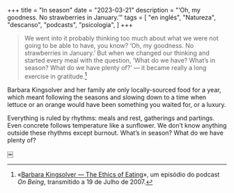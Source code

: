 +++
title = "In season"
date = "2023-03-21"
description = "‘Oh, my goodness. No strawberries in January.’"
tags = [
    "en inglés", "Natureza", "descanso", "podcasts", "psicologia",
]
+++

>We went into it probably thinking too much about what we were not going to be able to have, you know? ‘Oh, my goodness. No strawberries in January.’ But when we changed our thinking and started every meal with the question, ‘What do we have? What’s in season? What do we have plenty of?’ — it became really a long exercise in gratitude.[^1]

Barbara Kingsolver and her family ate only locally-sourced food for a year, which meant following the seasons and slowing down to a time when lettuce or an orange would have been something you waited for, or a luxury.

Everything is ruled by rhythms: meals and rest, gatherings and partings. Even concrete follows temperature like a sunflower. We don’t know anything outside these rhythms except burnout. What’s in season? What do we have plenty of?

￼
[^1]: «[Barbara Kingsolver — The Ethics of Eating](https://onbeing.org/programs/barbara-kingsolver-the-ethics-of-eating/)», um episódio do podcast _On Being_, transmitido a 19 de Julho de 2007.
